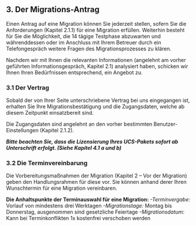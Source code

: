 ## 3.	Der Migrations-Antrag
Einen Antrag auf eine Migration können Sie jederzeit stellen, sofern Sie die Anforderungen (Kapitel 2.1.1) für eine Migration erfüllen. Weiterhin besteht für Sie die Möglichkeit, die 14 tägige Testphase abzuwarten und währenddessen oder im Anschluss mit Ihrem Betreuer durch ein Telefongespräch weitere Fragen des Migrationsprozesses zu klären.

Nachdem wir mit Ihnen die relevanten Informationen (angelehnt am vorher geführten Informationsgespräch, Kapitel 2.1) analysiert haben, schicken wir Ihnen Ihren Bedürfnissen entsprechend, ein Angebot zu.

### 3.1	Der Vertrag
Sobald der von Ihrer Seite unterschriebene Vertrag bei uns eingegangen ist, erhalten Sie Ihre Migrationsbestätigung und die Zugangsdaten, welche ab diesem Zeitpunkt einsatzbereit sind.

Die Zugangsdaten sind angelehnt an den vorher bestimmten Benutzer-Einstellungen (Kapitel 2.1.2).

***Bitte beachten Sie, dass die Lizensierung Ihres UCS-Pakets sofort ab Unterschrift erfolgt. (Siehe Kapitel 4.1 a und b)***

### 3.2	Die Terminvereinbarung
Die Vorbereitungsmaßnahmen der Migration (Kapitel 2 – Vor der Migration) geben den Handlungsrahmen für diese vor. Sie können anhand derer Ihren Wunschtermin für eine Migration vereinbaren.

**Die Anhaltspunkte der Terminauswahl für eine Migration:**
*-Terminvergabe:*
Vorlauf von mindestens drei Werktagen
*-Migrationstage:*
Montag bis Donnerstag, ausgenommen sind gesetzliche Feiertage
*-Migrationsdatum:*
Kann bei Terminkonflikten 1x kostenfrei verschoben werden
